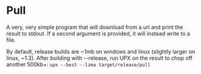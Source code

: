# Pull

A very, very simple program that will download from a url and print the result to stdout. If a second argument is provided, it will instead write to a file.

By default, release builds are ~1mb on windows and linux (slightly larger on linux, ~1.3). After building with --release, run UPX on the result to chop off another 500kb+: `upx --best --lzma target/release/pull`